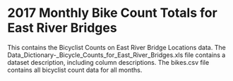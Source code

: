 #  2017 Monthly Bike Count Totals for East River Bridges

This contains the Bicyclist Counts on East River Bridge Locations data. The Data_Dictionary-_Bicycle_Counts_for_East_River_Bridges.xls file contains a dataset description, including column descriptions. The bikes.csv file contains all bicyclist count data for all months. 
